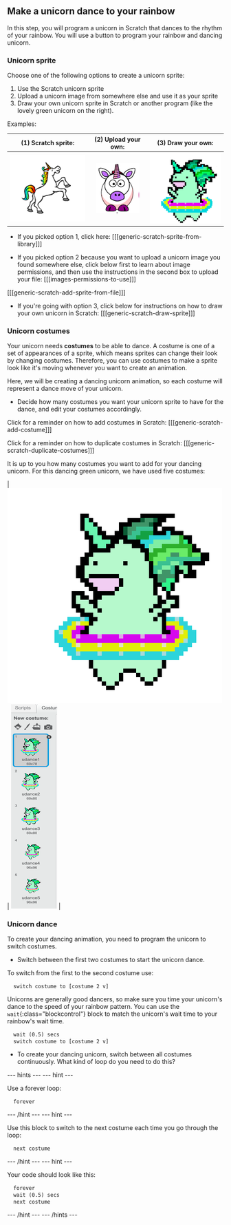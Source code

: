 ## Make a unicorn dance to your rainbow

In this step, you will program a unicorn in Scratch that dances to the rhythm of your rainbow. You will use a button to program your rainbow and dancing unicorn.

### Unicorn sprite

Choose one of the following options to create a unicorn sprite:

1. Use the Scratch unicorn sprite
1. Upload a unicorn image from somewhere else and use it as your sprite
1. Draw your own unicorn sprite in Scratch or another program (like the lovely green unicorn on the right).

Examples:

| (1) Scratch sprite:                          | (2) Upload your own:                         | (3) Draw your own:                           |
| :------------------------------------------: | :------------------------------------------: | :------------------------------------------: |
| ![Scratch Unicorn](images/scratchunicorn.png)| ![Web Unicorn](images/webunicorn.png)        | ![Draw Unicorn](images/drawunicorn.png)      |

+ If you picked option 1, click here:
[[[generic-scratch-sprite-from-library]]]

+ If you picked option 2 because you want to upload a unicorn image you found somewhere else, click below first to learn about image permissions, and then use the instructions in the second box to upload your file:
[[[images-permissions-to-use]]]

[[[generic-scratch-add-sprite-from-file]]]

+ If you're going with option 3, click below for instructions on how to draw your own unicorn in Scratch:
[[[generic-scratch-draw-sprite]]]

### Unicorn costumes

Your unicorn needs **costumes** to be able to dance. A costume is one of a set of appearances of a sprite, which means sprites can change their look by changing costumes. Therefore, you can use costumes to make a sprite look like it's moving whenever you want to create an animation.

Here, we will be creating a dancing unicorn animation, so each costume will represent a dance move of your unicorn.

+ Decide how many costumes you want your unicorn sprite to have for the dance, and edit your costumes accordingly.

Click for a reminder on how to add costumes in Scratch:
[[[generic-scratch-add-costume]]]

Click for a reminder on how to duplicate costumes in Scratch:
[[[generic-scratch-duplicate-costumes]]]

It is up to you how many costumes you want to add for your dancing unicorn. For this dancing green unicorn, we have used five costumes:

|   ![Dancing Unicorn Gif](images/dancingunicorn.gif)   |    ![Five Costumes](images/fivecostumes.png)   |

### Unicorn dance

To create your dancing animation, you need to program the unicorn to switch costumes.

+ Switch between the first two costumes to start the unicorn dance.

To switch from the first to the second costume use:
```blocks  
  switch costume to [costume 2 v]
```

Unicorns are generally good dancers, so make sure you time your unicorn's dance to the speed of your rainbow pattern. You can use the `wait`{:class="blockcontrol"} block to match the unicorn's wait time to your rainbow's wait time.
```blocks  
  wait (0.5) secs
  switch costume to [costume 2 v]
```

+ To create your dancing unicorn, switch between all costumes continuously. What kind of loop do you need to do this?

--- hints ---
--- hint ---

Use a forever loop:
```blocks
  forever
```

--- /hint ---
--- hint ---

Use this block to switch to the next costume each time you go through the loop:
```blocks
  next costume
```

--- /hint ---
--- hint ---

Your code should look like this:
```blocks
  forever
  wait (0.5) secs
  next costume
```

--- /hint ---
--- /hints ---
